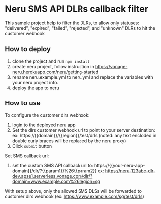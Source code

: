 # Neru SMS API DLRs callback filter

This sample project help to filter the DLRs, to allow only statuses:
"delivered", "expired", "failed", "rejected", and "unknown"
DLRs to hit the customer webhook


## How to deploy
1. clone the project and run `npm install`
2. create neru project, follow instruction in https://vonage-neru.herokuapp.com/neru/getting-started
3. rename neru.example.yml to neru.yml and replace the variables with your neru project info.
4. deploy the app to neru


## How to use
To configure the customer dlrs webhook:
 1. login to the deployed neru app
 2. Set the dlrs customer webhook url to point to your server destination:
    ex: https://{{domain}}/{{region}}/test/drls
    (noted: any text encloded in double curly braces will be replaced by the neru proxy)
 3. Click `submit` button

Set SMS callback url:
1. set the custom SMS API callback url to:
   https://{{your-neru-app-domain}}/dlr/?{{param1}}%26{{param2}}
   ex: https://neru-123abc-dlr-dev.apse1.serverless.vonage.com/dlr/?domain=www.example.com%26region=sg

With setup above, only the allowed SMS DLSs will be forwarded to customer dlrs webhook (ex: https://www.example.com/sg/test/drls)
